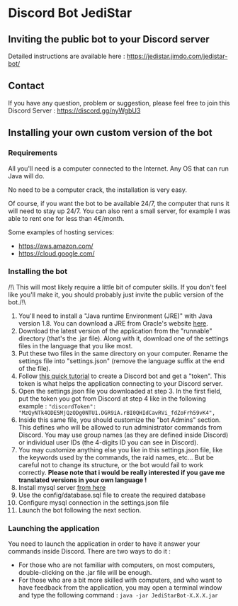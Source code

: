 # Discord Bot JediStar

## Inviting the public bot to your Discord server

Detailed instructions are available here : https://jedistar.jimdo.com/jedistar-bot/

## Contact
If you have any question, problem or suggestion, please feel free to join this Discord Server : https://discord.gg/nyWgbU3

## Installing your own custom version of the bot
### Requirements

All you'll need is a computer connected to the Internet. Any OS that can run Java will do.

No need to be a computer crack, the installation is very easy.

Of course, if you want the bot to be available 24/7, the computer that runs it will need to stay up 24/7.
You can also rent a small server, for example I was able to rent one for less than 4€/month.

Some examples of hosting services:
* https://aws.amazon.com/
* https://cloud.google.com/

### Installing the bot
/!\ This will most likely require a little bit of computer skills. If you don't feel like you'll make it, you should probably just invite the public version of the bot./!\

1. You'll need to install a "Java runtime Environment (JRE)" with Java version 1.8. You can download a JRE from Oracle's website [here](http://www.oracle.com/technetwork/java/javase/downloads/jre8-downloads-2133155.html).
2. Download the latest version of the application from the "runnable" directory (that's the .jar file). Along with it, download one of the settings files in the language that you like most.
3. Put these two files in the same directory on your computer. Rename the settings file into "settings.json" (remove the language suffix at the end of the file).
4. Follow [this quick tutorial](https://github.com/reactiflux/discord-irc/wiki/Creating-a-discord-bot-&-getting-a-token) to create a Discord bot and get a "token". This token is what helps the application connecting to your Discord server.
5. Open the settings.json file you downloaded at step 3. In the first field, put the token you got from Discord at step 4 like in the following example : 	`"discordToken": "MzQyNTk4ODE5MjQzODg0NTU1.DGR9iA.rBI0QHIdCavRVi_fdZoFrh59vK4",`
6. Inside this same file, you should customize the "bot Admins" section. This defines who will be allowed to run administrator commands from Discord. You may use group names (as they are defined inside Discord) or individual user IDs (the 4-digits ID you can see in Discord).
7. You may customize anything else you like in this settings.json file, like the keywords used by the commands, the raid names, etc... But be careful not to change its structure, or the bot would fail to work correctly. 
**Please note that i would be really interested if you gave me translated versions in your own language !**
8. Install mysql server [from here](https://dev.mysql.com/downloads/mysql/)
9. Use the config/database.sql file to create the required database
10. Configure mysql connection in the settings.json file
11. Launch the bot following the next section.

### Launching the application

You need to launch the application in order to have it answer your commands inside Discord.
There are two ways to do it :

* For those who are not familiar with computers, on most computers, double-clicking on the .jar file will be enough.
* For those who are a bit more skilled with computers, and who want to have feedback from the application, you may open a terminal window and type the following command : `java -jar JediStarBot-X.X.X.jar`
